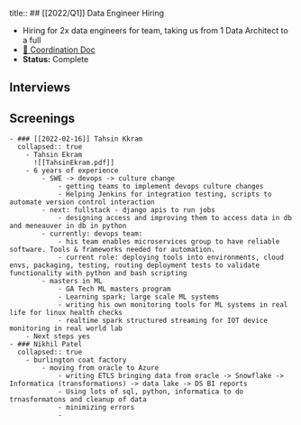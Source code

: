 title:: ## [[2022/Q1]] Data Engineer Hiring

- Hiring for 2x data engineers for team, taking us from 1 Data Architect to a full
- [📝 Coordination Doc](https://docs.google.com/document/d/1khni3ItgwzlzfhZrZ4ftyBXBFk4fjKM02-NGVBC8aCI/edit#)
- **Status:** Complete
## Interviews
## Screenings
	- ### [[2022-02-16]] Tahsin Kkram
	  collapsed:: true
		- Tahsin Ekram
		  ![[TahsinEkram.pdf]]
		- 6 years of experience
			- SWE -> devops -> culture change
				- getting teams to implement devops culture changes
				- Helping Jenkins for integration testing, scripts to automate version control interaction
			- next: fullstack - django apis to run jobs
				- designing access and improving them to access data in db and meneauver in db in python
			- currently: devops team:
				- his team enables microservices group to have reliable software. Tools & frameworks needed for automation.
				- current role: deploying tools into environments, cloud envs, packaging, testing, routing deployment tests to validate functionality with python and bash scripting
			- masters in ML
				- GA Tech ML masters program
				- Learning spark; large scale ML systems
				- writing his own monitoring tools for ML systems in real life for linux health checks
				- realtime spark structured streaming for IOT device monitoring in real world lab
		- Next steps yes
	- ### Nikhil Patel
	  collapsed:: true
		- burlington coat factory
			- moving from oracle to Azure
				- writing ETLS bringing data from oracle -> Snowflake -> Informatica (transformations) -> data lake -> DS BI reports
				- Using lots of sql, python, informatica to do trnasformatons and cleanup of data
				- minimizing errors
				-